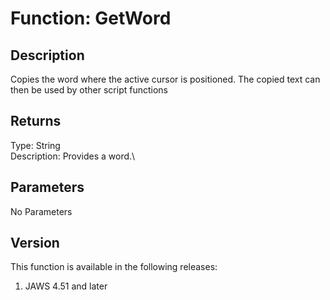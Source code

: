 # Function: GetWord

## Description

Copies the word where the active cursor is positioned. The copied text
can then be used by other script functions

## Returns

Type: String\
Description: Provides a word.\

## Parameters

No Parameters

## Version

This function is available in the following releases:

1.  JAWS 4.51 and later
